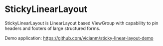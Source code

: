 # StickyLinearLayout

StickyLinearLayout is LinearLayout based ViewGroup with capability to pin headers and footers of large structured forms.

Demo application: https://github.com/vicianm/sticky-linear-layout-demo
